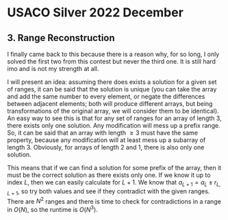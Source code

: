 # USACO Silver 2022 December

## 3. Range Reconstruction
I finally came back to this because there is a reason why, for so long, I only solved the first two from this contest but never the third one. It is still hard imo and is not my strength at all. 

I will present an idea: assuming there does exists a solution for a given set of ranges, it can be said that the solution is unique (you can take the array and add the same number to every element, or negate the differences between adjacent elements; both will produce different arrays, but being transformations of the original array, we will consider them to be identical). An easy way to see this is that for any set of ranges for an array of length $3$, there exists only one solution. Any modification will mess up a prefix range. So, it can be said that an array with length $\ge{3}$ must have the same property, because any modification will at least mess up a subarray of length $3$. Obviously, for arrays of length $2$ and $1$, there is also only one solution. 

This means that if we can find a solution for some prefix of the array, then it must be the correct solution as there exists only one. If we know it up to index $L$, then we can easily calculate for $L+1$. We know that $a_{L+1}=a_L\pm{r_{L,L+1}}$, so try both values and see if they contradict with the given ranges. There are $N^2$ ranges and there is time to check for contradictions in a range in $O(N)$, so the runtime is $O(N^3)$.